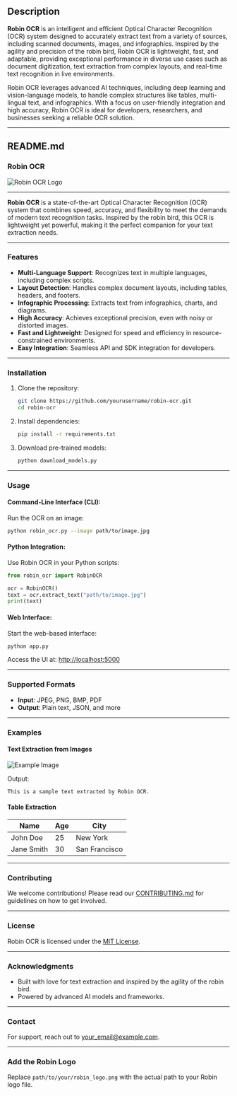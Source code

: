 ## **Description**
**Robin OCR** is an intelligent and efficient Optical Character Recognition (OCR) system designed to accurately extract text from a variety of sources, including scanned documents, images, and infographics. Inspired by the agility and precision of the robin bird, Robin OCR is lightweight, fast, and adaptable, providing exceptional performance in diverse use cases such as document digitization, text extraction from complex layouts, and real-time text recognition in live environments.

Robin OCR leverages advanced AI techniques, including deep learning and vision-language models, to handle complex structures like tables, multi-lingual text, and infographics. With a focus on user-friendly integration and high accuracy, Robin OCR is ideal for developers, researchers, and businesses seeking a reliable OCR solution.

---

## **README.md**

### Robin OCR

![Robin OCR Logo](path/to/your/robin_logo.png)

---

**Robin OCR** is a state-of-the-art Optical Character Recognition (OCR) system that combines speed, accuracy, and flexibility to meet the demands of modern text recognition tasks. Inspired by the robin bird, this OCR is lightweight yet powerful, making it the perfect companion for your text extraction needs.

---

### **Features**
- **Multi-Language Support**: Recognizes text in multiple languages, including complex scripts.
- **Layout Detection**: Handles complex document layouts, including tables, headers, and footers.
- **Infographic Processing**: Extracts text from infographics, charts, and diagrams.
- **High Accuracy**: Achieves exceptional precision, even with noisy or distorted images.
- **Fast and Lightweight**: Designed for speed and efficiency in resource-constrained environments.
- **Easy Integration**: Seamless API and SDK integration for developers.

---

### **Installation**

1. Clone the repository:
   ```bash
   git clone https://github.com/yourusername/robin-ocr.git
   cd robin-ocr
   ```

2. Install dependencies:
   ```bash
   pip install -r requirements.txt
   ```

3. Download pre-trained models:
   ```bash
   python download_models.py
   ```

---

### **Usage**

#### **Command-Line Interface (CLI):**
Run the OCR on an image:
```bash
python robin_ocr.py --image path/to/image.jpg
```

#### **Python Integration:**
Use Robin OCR in your Python scripts:
```python
from robin_ocr import RobinOCR

ocr = RobinOCR()
text = ocr.extract_text("path/to/image.jpg")
print(text)
```

#### **Web Interface:**
Start the web-based interface:
```bash
python app.py
```
Access the UI at: [http://localhost:5000](http://localhost:5000)

---

### **Supported Formats**
- **Input**: JPEG, PNG, BMP, PDF
- **Output**: Plain text, JSON, and more

---

### **Examples**

#### **Text Extraction from Images**
![Example Image](path/to/example_image.jpg)

Output:
```
This is a sample text extracted by Robin OCR.
```

#### **Table Extraction**
| Name       | Age | City       |
|------------|-----|------------|
| John Doe   | 25  | New York   |
| Jane Smith | 30  | San Francisco |

---

### **Contributing**
We welcome contributions! Please read our [CONTRIBUTING.md](CONTRIBUTING.md) for guidelines on how to get involved.

---

### **License**
Robin OCR is licensed under the [MIT License](LICENSE).

---

### **Acknowledgments**
- Built with love for text extraction and inspired by the agility of the robin bird.
- Powered by advanced AI models and frameworks.

---

### **Contact**
For support, reach out to [your_email@example.com](mailto:your_email@example.com).

---

### **Add the Robin Logo**
Replace `path/to/your/robin_logo.png` with the actual path to your Robin logo file.
